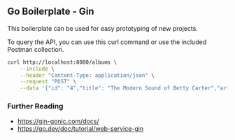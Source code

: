 ## Go Boilerplate - Gin

This boilerplate can be used for easy prototyping of new projects.

To query the API, you can use this curl command or use the included Postman collection.

```sh
curl http://localhost:8080/albums \
    --include \
    --header "Content-Type: application/json" \
    --request "POST" \
    --data '{"id": "4","title": "The Modern Sound of Betty Carter","artist": "Betty Carter","price": 49.99}'
```

### Further Reading
- https://gin-gonic.com/docs/
- https://go.dev/doc/tutorial/web-service-gin
